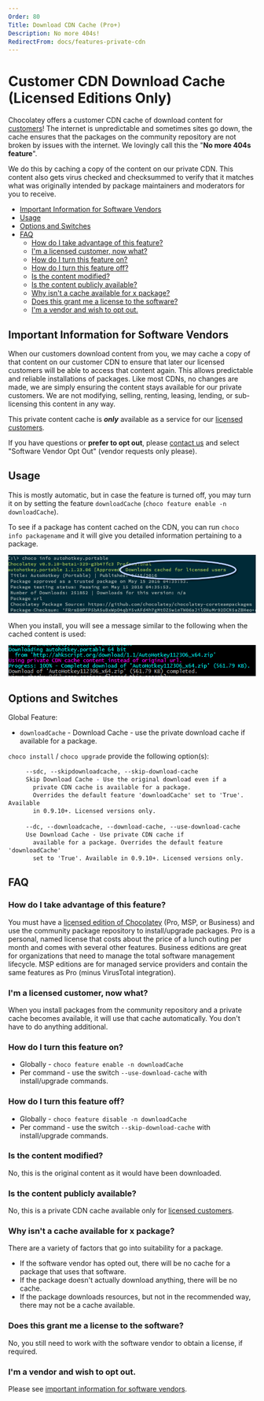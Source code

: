 ```yaml
---
Order: 80
Title: Download CDN Cache (Pro+)
Description: No more 404s!
RedirectFrom: docs/features-private-cdn
---
```


# Customer CDN Download Cache (Licensed Editions Only)
Chocolatey offers a customer CDN cache of download content for [customers](https://chocolatey.org/pricing)! The internet is unpredictable and sometimes sites go down, the cache ensures that the packages on the community repository are not broken by issues with the internet. We lovingly call this the "**No more 404s feature**".

We do this by caching a copy of the content on our private CDN. This content also gets virus checked and checksummed to verify that it matches what was originally intended by package maintainers and moderators for you to receive.

<!-- TOC -->

- [Important Information for Software Vendors](#important-information-for-software-vendors)
- [Usage](#usage)
- [Options and Switches](#options-and-switches)
- [FAQ](#faq)
  - [How do I take advantage of this feature?](#how-do-i-take-advantage-of-this-feature)
  - [I'm a licensed customer, now what?](#im-a-licensed-customer-now-what)
  - [How do I turn this feature on?](#how-do-i-turn-this-feature-on)
  - [How do I turn this feature off?](#how-do-i-turn-this-feature-off)
  - [Is the content modified?](#is-the-content-modified)
  - [Is the content publicly available?](#is-the-content-publicly-available)
  - [Why isn't a cache available for x package?](#why-isnt-a-cache-available-for-x-package)
  - [Does this grant me a license to the software?](#does-this-grant-me-a-license-to-the-software)
  - [I'm a vendor and wish to opt out.](#im-a-vendor-and-wish-to-opt-out)

<!-- /TOC -->

## Important Information for Software Vendors
When our customers download content from you, we may cache a copy of that content on our customer CDN to ensure that later our licensed customers will be able to access that content again. This allows predictable and reliable installations of packages. Like most CDNs, no changes are made, we are simply ensuring the content stays available for our private customers. We are not modifying, selling, renting, leasing, lending, or sub-licensing this content in any way.

This private content cache is ***only*** available as a service for our [licensed customers](https://chocolatey.org/pricing).

If you have questions or **prefer to opt out**, please [contact us](https://chocolatey.org/contact) and select "Software Vendor Opt Out" (vendor requests only please).

## Usage
This is mostly automatic, but in case the feature is turned off, you may turn it on by setting the feature `downloadCache` (`choco feature enable -n downloadCache`).

To see if a package has content cached on the CDN, you can run `choco info packagename` and it will give you detailed information pertaining to a package.

![choco info packagename](/assets/images/choco_info_cached.png)

When you install, you will see a message similar to the following when the cached content is used:

![Pro install with CDN cache](/assets/images/choco_install_cached.png)

## Options and Switches
Global Feature:

* `downloadCache` - Download Cache - use the private download cache if available for a package.


`choco install` / `choco upgrade` provide the following option(s):

~~~
     --sdc, --skipdownloadcache, --skip-download-cache
     Skip Download Cache - Use the original download even if a
       private CDN cache is available for a package.
       Overrides the default feature 'downloadCache' set to 'True'. Available
       in 0.9.10+. Licensed versions only.

     --dc, --downloadcache, --download-cache, --use-download-cache
     Use Download Cache - Use private CDN cache if
       available for a package. Overrides the default feature 'downloadCache'
       set to 'True'. Available in 0.9.10+. Licensed versions only.
~~~

## FAQ

### How do I take advantage of this feature?
You must have a [licensed edition of Chocolatey](https://chocolatey.org/pricing) (Pro, MSP, or Business) and use the community package repository to install/upgrade packages. Pro is a personal, named license that costs about the price of a lunch outing per month and comes with several other features. Business editions are great for organizations that need to manage the total software management lifecycle. MSP editions are for managed service providers and contain the same features as Pro (minus VirusTotal integration).

### I'm a licensed customer, now what?
When you install packages from the community repository and a private cache becomes available, it will use that cache automatically. You don't have to do anything additional.

### How do I turn this feature on?

* Globally - `choco feature enable -n downloadCache`
* Per command - use the switch `--use-download-cache` with install/upgrade commands.

### How do I turn this feature off?

* Globally - `choco feature disable -n downloadCache`
* Per command - use the switch `--skip-download-cache` with install/upgrade commands.

### Is the content modified?
No, this is the original content as it would have been downloaded.

### Is the content publicly available?
No, this is a private CDN cache available only for [licensed customers](https://chocolatey.org/pricing).

### Why isn't a cache available for x package?
There are a variety of factors that go into suitability for a package.

* If the software vendor has opted out, there will be no cache for a package that uses that software.
* If the package doesn't actually download anything, there will be no cache.
* If the package downloads resources, but not in the recommended way, there may not be a cache available.

### Does this grant me a license to the software?
No, you still need to work with the software vendor to obtain a license, if required.

### I'm a vendor and wish to opt out.
Please see [important information for software vendors](#important-information-for-software-vendors).
